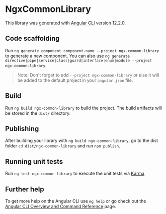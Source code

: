 # NgxCommonLibrary

This library was generated with [Angular CLI](https://github.com/angular/angular-cli) version 12.2.0.

## Code scaffolding

Run `ng generate component component-name --project ngx-common-library` to generate a new component. You can also use `ng generate directive|pipe|service|class|guard|interface|enum|module --project ngx-common-library`.
> Note: Don't forget to add `--project ngx-common-library` or else it will be added to the default project in your `angular.json` file. 

## Build

Run `ng build ngx-common-library` to build the project. The build artifacts will be stored in the `dist/` directory.

## Publishing

After building your library with `ng build ngx-common-library`, go to the dist folder `cd dist/ngx-common-library` and run `npm publish`.

## Running unit tests

Run `ng test ngx-common-library` to execute the unit tests via [Karma](https://karma-runner.github.io).

## Further help

To get more help on the Angular CLI use `ng help` or go check out the [Angular CLI Overview and Command Reference](https://angular.io/cli) page.
